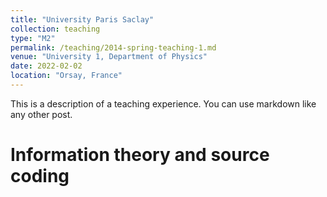 ```yaml
---
title: "University Paris Saclay"
collection: teaching
type: "M2"
permalink: /teaching/2014-spring-teaching-1.md
venue: "University 1, Department of Physics"
date: 2022-02-02
location: "Orsay, France"
---
```


This is a description of a teaching experience. You can use markdown like any other post.

Information theory and source coding
======
